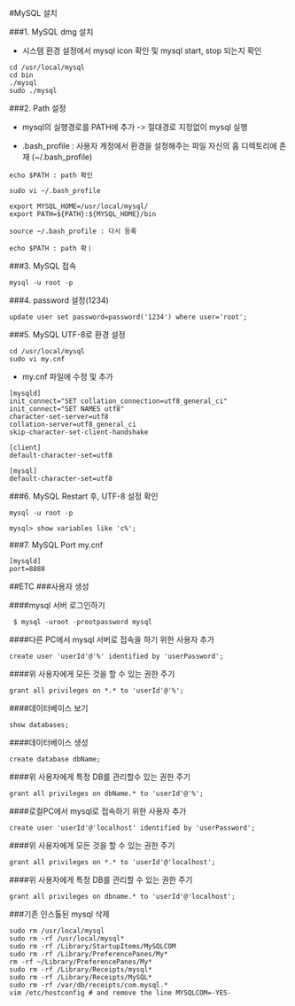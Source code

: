 #MySQL 설치

###1. MySQL dmg 설치
 - 시스템 환경 설정에서 mysql icon 확인 및 mysql start, stop 되는지 확인

```
cd /usr/local/mysql
cd bin
./mysql
sudo ./mysql
```

###2. Path 설정
 - mysql의 실행경로를 PATH에 추가 -> 절대경로 지정없이 mysql 실행
 
  - .bash_profile : 사용자 계정에서 환경을 설정해주는 파일
  자신의 홈 디렉토리에 존재 (~/.bash_profile)

```
echo $PATH : path 확인

sudo vi ~/.bash_profile

export MYSQL_HOME=/usr/local/mysql/
export PATH=${PATH}:${MYSQL_HOME}/bin

source ~/.bash_profile : 다시 등록

echo $PATH : path 확ㅣ
```

###3. MySQL 접속
```
mysql -u root -p
```

###4. password 설정(1234)
```
update user set password=password('1234') where user='root';
```


###5. MySQL UTF-8로 환경 설정
```
cd /usr/local/mysql
sudo vi my.cnf
```

 - my.cnf 파일에 수정 및 추가
```
[mysqld]
init_connect="SET collation_connection=utf8_general_ci"
init_connect="SET NAMES utf8"
character-set-server=utf8
collation-server=utf8_general_ci
skip-character-set-client-handshake

[client]
default-character-set=utf8

[mysql]
default-character-set=utf8
```

###6. MySQL Restart 후, UTF-8 설정 확인

```
mysql -u root -p

mysql> show variables like 'c%';
```
###7. MySQL Port
my.cnf
```
[mysqld]
port=8888
```

##ETC
###사용자 생성

####mysql 서버 로그인하기
```
 $ mysql -uroot -prootpassword mysql
```

####다른 PC에서 mysql 서버로 접속을 하기 위한 사용자 추가
```
create user 'userId'@'%' identified by 'userPassword';
```


####위 사용자에게 모든 것을 할 수 있는 권한 주기
```
grant all privileges on *.* to 'userId'@'%';
```

####데이터베이스 보기
```
show databases;
```

####데이터베이스 생성
```
create database dbName;
```

####위 사용자에게 특정 DB를 관리할수 있는 권한 주기
```
grant all privileges on dbName.* to 'userId'@'%';
```

####로컬PC에서 mysql로 접속하기 위한 사용자 추가
```
create user 'userId'@'localhost' identified by 'userPassword';
```

####위 사용자에게 모든 것을 할 수 있는 권한 주기
```
grant all privileges on *.* to 'userId'@'localhost';
```

####위 사용자에게 특정 DB를 관리할 수 있는 권한 주기
```
grant all privileges on dbname.* to 'userId'@'localhost';
```

###기존 인스톨된 mysql 삭제
```
sudo rm /usr/local/mysql
sudo rm -rf /usr/local/mysql*
sudo rm -rf /Library/StartupItems/MySQLCOM
sudo rm -rf /Library/PreferencePanes/My*
rm -rf ~/Library/PreferencePanes/My*
sudo rm -rf /Library/Receipts/mysql*
sudo rm -rf /Library/Receipts/MySQL*
sudo rm -rf /var/db/receipts/com.mysql.*
vim /etc/hostconfig # and remove the line MYSQLCOM=-YES-
```
